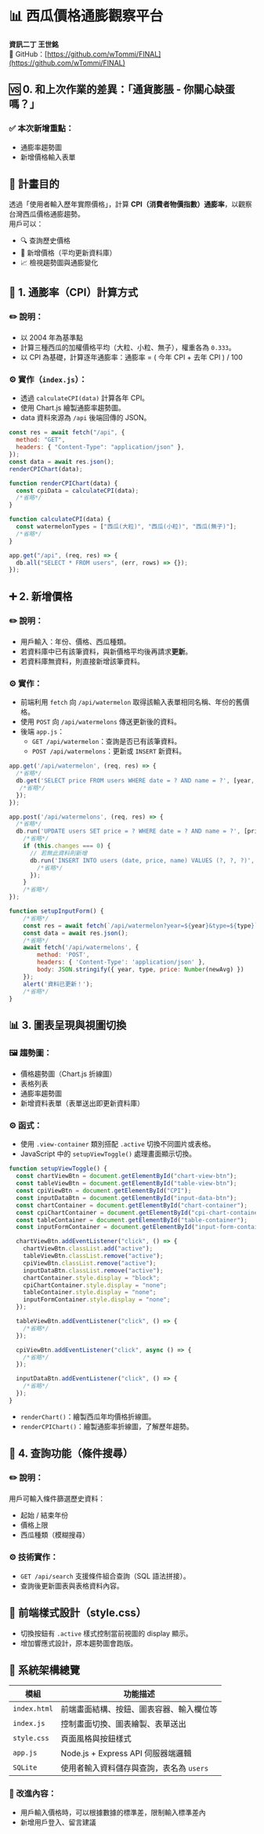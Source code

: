 # 📊 西瓜價格通膨觀察平台

**資訊二丁 王世銘**  
📌 GitHub：[https://github.com/wTommi/FINAL](https://github.com/wTommi/FINAL)

## 🆚 0. 和上次作業的差異：「通貨膨脹 - 你關心缺蛋嗎？」

### ✅ 本次新增重點：

- 通膨率趨勢圖
- 新增價格輸入表單

## 🎯 計畫目的

透過「使用者輸入歷年實際價格」，計算 **CPI（消費者物價指數）通膨率**，以觀察台灣西瓜價格通膨趨勢。  
用戶可以：

- 🔍 查詢歷史價格
- 📝 新增價格（平均更新資料庫）
- 📈 檢視趨勢圖與通膨變化

## 🔢 1. 通膨率（CPI）計算方式

### ✏️ 說明：

- 以 2004 年為基準點
- 計算三種西瓜的加權價格平均（大粒、小粒、無子），權重各為 `0.333`。
- 以 CPI 為基礎，計算逐年通膨率：通膨率 = ( 今年 CPI + 去年 CPI ) / 100

### ⚙️ 實作（`index.js`）：

- 透過 `calculateCPI(data)` 計算各年 CPI。
- 使用 Chart.js 繪製通膨率趨勢圖。
- data 資料來源為 `/api` 後端回傳的 JSON。

```javascript
const res = await fetch("/api", {
  method: "GET",
  headers: { "Content-Type": "application/json" },
});
const data = await res.json();
renderCPIChart(data);

function renderCPIChart(data) {
  const cpiData = calculateCPI(data);
  /*省略*/
}

function calculateCPI(data) {
  const watermelonTypes = ["西瓜(大粒)", "西瓜(小粒)", "西瓜(無子)"];
  /*省略*/
}

app.get("/api", (req, res) => {
  db.all("SELECT * FROM users", (err, rows) => {});
});
```

## ➕ 2. 新增價格

### ✏️ 說明：

- 用戶輸入：年份、價格、西瓜種類。
- 若資料庫中已有該筆資料，與新價格平均後再請求**更新**。
- 若資料庫無資料，則直接新增該筆資料。

### ⚙️ 實作：

- 前端利用 `fetch` 向 `/api/watermelon` 取得該輸入表單相同名稱、年份的舊價格。
- 使用 `POST` 向 `/api/watermelons` 傳送更新後的資料。
- 後端 `app.js`：
  - `GET /api/watermelon`：查詢是否已有該筆資料。
  - `POST /api/watermelons`：更新或 `INSERT` 新資料。

```javascript
app.get('/api/watermelon', (req, res) => {
  /*省略*/
  db.get('SELECT price FROM users WHERE date = ? AND name = ?', [year, type], (err, row) => {
   /*省略*/
  });
});

app.post('/api/watermelons', (req, res) => {
  /*省略*/
  db.run('UPDATE users SET price = ? WHERE date = ? AND name = ?', [price, year, type], function(err) {
    /*省略*/
    if (this.changes === 0) {
      // 若無此資料則新增
      db.run('INSERT INTO users (date, price, name) VALUES (?, ?, ?)', [year, price, type], function(err2) {
        /*省略*/
      });
    }
    /*省略*/
});

function setupInputForm() {
    /*省略*/
    const res = await fetch(`/api/watermelon?year=${year}&type=${type}`); // get 方法
    const data = await res.json();
    /*省略*/
    await fetch('/api/watermelons', {
        method: 'POST',
        headers: { 'Content-Type': 'application/json' },
        body: JSON.stringify({ year, type, price: Number(newAvg) })
    });
    alert('資料已更新！');
    /*省略*/
}
```

## 📊 3. 圖表呈現與視圖切換

### 🖼️ 趨勢圖：

- 價格趨勢圖（Chart.js 折線圖）
- 表格列表
- 通膨率趨勢圖
- 新增資料表單（表單送出即更新資料庫）

### ⚙️ 函式：

- 使用 `.view-container` 類別搭配 `.active` 切換不同圖片或表格。
- JavaScript 中的 `setupViewToggle()` 處理畫面顯示切換。

```javascript
function setupViewToggle() {
  const chartViewBtn = document.getElementById("chart-view-btn");
  const tableViewBtn = document.getElementById("table-view-btn");
  const cpiViewBtn = document.getElementById("CPI");
  const inputDataBtn = document.getElementById("input-data-btn");
  const chartContainer = document.getElementById("chart-container");
  const cpiChartContainer = document.getElementById("cpi-chart-container");
  const tableContainer = document.getElementById("table-container");
  const inputFormContainer = document.getElementById("input-form-container");

  chartViewBtn.addEventListener("click", () => {
    chartViewBtn.classList.add("active");
    tableViewBtn.classList.remove("active");
    cpiViewBtn.classList.remove("active");
    inputDataBtn.classList.remove("active");
    chartContainer.style.display = "block";
    cpiChartContainer.style.display = "none";
    tableContainer.style.display = "none";
    inputFormContainer.style.display = "none";
  });

  tableViewBtn.addEventListener("click", () => {
    /*省略*/
  });

  cpiViewBtn.addEventListener("click", async () => {
    /*省略*/
  });

  inputDataBtn.addEventListener("click", () => {
    /*省略*/
  });
}
```

- `renderChart()`：繪製西瓜年均價格折線圖。
- `renderCPIChart()`：繪製通膨率折線圖，了解歷年趨勢。

## 🔎 4. 查詢功能（條件搜尋）

### ✏️ 說明：

用戶可輸入條件篩選歷史資料：

- 起始 / 結束年份
- 價格上限
- 西瓜種類（模糊搜尋）

### ⚙️ 技術實作：

- `GET /api/search` 支援條件組合查詢（SQL 語法拼接）。
- 查詢後更新圖表與表格資料內容。

## 🎨 前端樣式設計（style.css）

- 切換按鈕有 `.active` 樣式控制當前視圖的 display 顯示。
- 增加響應式設計，原本趨勢圖會跑版。

## 🧩 系統架構總覽

| 模組         | 功能描述                                 |
| ------------ | ---------------------------------------- |
| `index.html` | 前端畫面結構、按鈕、圖表容器、輸入欄位等 |
| `index.js`   | 控制畫面切換、圖表繪製、表單送出         |
| `style.css`  | 頁面風格與按鈕樣式                       |
| `app.js`     | Node.js + Express API 伺服器端邏輯       |
| `SQLite`     | 使用者輸入資料儲存與查詢，表名為 `users` |

### 🔮 改進內容：

- 用戶輸入價格時，可以根據數據的標準差，限制輸入標準差內
- 新增用戶登入、留言建議
